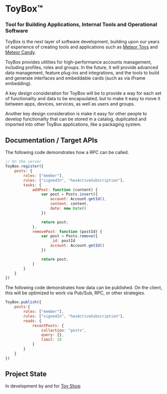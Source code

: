 # ToyBox™

### Tool for Building Applications, Internal Tools and Operational Software 

ToyBox is the next layer of software development, building upon our years of experience of creating tools and applications such as <a href="http://meteor.toys">Meteor Toys</a> and <a href="http://www.meteorcandy.com">Meteor Candy</a>.

ToyBox provides utilities for high-performance accounts management, including profiles, roles and groups. In the future, it will provide advanced data management, feature plug-ins and integrations, and the tools to build and generate interfaces and embeddable cards (such as via iFrame embedding).

A key design consideration for ToyBox will be to provide a way for each set of functionality and data to be encapsulated, but to make it easy to move it between apps, devices, services, as well as users and groups.

Another key design consideration is make it easy for other people to develop functionality that can be stored in a catalog, duplicated and imported into other ToyBox applications, like a packaging system.

## Documentation / Target APIs

The following code demonstrates how a RPC can be called. 

```javascript
// On the server
ToyBox.register({
    posts: {
        roles: ["member"],
        rules: ["signedIn", "hasActiveSubscription"],
        tasks: {
            addPost: function (content) {
                var post = Posts.insert({
                    account: Account.getId(),
                    content: content,
                    date: new Date()
                })

                return post;
            },
            removePost: function (postId) {
                var post = Posts.remove({
                    _id: postId
                    account: Account.getId()
                })

                return post;
            }
        }
    }
})
```

The following code demonstrates how data can be published. On the client, this will be optimized to work via Pub/Sub, RPC, or other strategies.

```javascript
ToyBox.publish({
    posts:{
        roles: ["member"],
        rules: ["signedIn", "hasActiveSubscription"],
        reads: {
            recentPosts: {
                collection: "posts",
                query: {},
                limit: 10
            }
        }
    }
})
```

## Project State

In development by and for <a href="http://toyshop.ooo">Toy Shop</a>